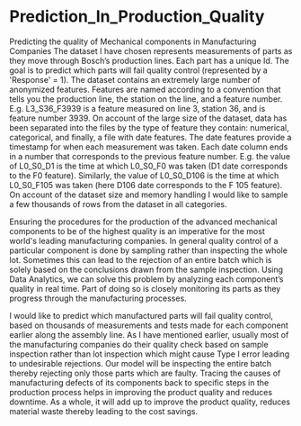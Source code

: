 # Prediction_In_Production_Quality
Predicting the quality of Mechanical components in Manufacturing Companies
The dataset I have chosen represents measurements of parts as they move through Bosch’s production lines. Each part has a unique Id. The goal is to predict which parts will fail quality control (represented by a 'Response' = 1). The dataset contains an extremely large number of anonymized features. Features are named according to a convention that tells you the production line, the station on the line, and a feature number. E.g. L3_S36_F3939 is a feature measured on line 3, station 36, and is feature number 3939. On account of the large size of the dataset, data has been separated into the files by the type of feature they contain: numerical, categorical, and finally, a file with date features. The date features provide a timestamp for when each measurement was taken. Each date column ends in a number that corresponds to the previous feature number. E.g. the value of L0_S0_D1 is the time at which L0_S0_F0 was taken (D1 date corresponds to the F0 feature). Similarly, the value of L0_S0_D106 is the time at which L0_S0_F105 was taken (here D106 date corresponds to the F 105 feature). On account of the dataset size and memory handling I would like to sample a few thousands of rows from the dataset in all categories.

Ensuring the procedures for the production of the advanced mechanical components to be of the highest quality is an imperative for the most world's leading manufacturing companies. In general quality control of a particular component is done by sampling rather than inspecting the whole lot. Sometimes this can lead to the rejection of an entire batch which is solely based on the conclusions drawn from the sample inspection. Using Data Analytics, we can solve this problem by analyzing each component’s quality in real time. Part of doing so is closely monitoring its parts as they progress through the manufacturing processes. 

I would like to predict which manufactured parts will fail quality control, based on thousands of measurements and tests made for each component earlier along the assembly line. As I have mentioned earlier, usually most of the manufacturing companies do their quality check based on sample inspection rather than lot inspection which might cause Type I error leading to undesirable rejections. Our model will be inspecting the entire batch thereby rejecting only those parts which are faulty. Tracing the causes of manufacturing defects of its components back to specific steps in the production process helps in improving the product quality and reduces downtime. As a whole, it will add up to improve the product quality, reduces material waste thereby leading to the cost savings.
